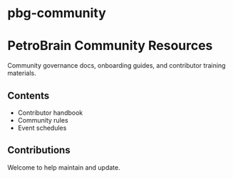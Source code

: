 # pbg-community
# PetroBrain Community Resources

Community governance docs, onboarding guides, and contributor training materials.

## Contents

- Contributor handbook
- Community rules
- Event schedules

## Contributions

Welcome to help maintain and update.

